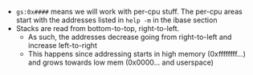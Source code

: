 - `gs:0x####` means we will work with per-cpu stuff. The per-cpu areas start with the addresses 
  listed in `help -m` in the ibase section 
- Stacks are read from bottom-to-top, right-to-left. 
   - As such, the addresses decrease going from right-to-left and 
     increase left-to-right
   - This happens since addressing starts in high memory (0xffffffff...) 
     and grows towards low mem (0x0000... and userspace)
